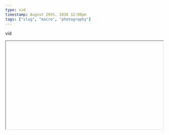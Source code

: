 ```yaml
---
type: vid
timestamp: August 29th, 2016 12:00pm
tags: ["slug", "macro", "photography"]
---
```

vid
<iframe width="500" height="281"  id="youtube_iframe" src="https://www.youtube.com/embed/9fBfLDo-K48[![thumbnail](http://i3.ytimg.com/vi//maxresdefault.jpg)](https://www.youtube.com/watch?v=)></iframe>                    
                                            
Squishy is as squishy does.
 
                                                    
<small>source: https://saturdayxiii.tumblr.com/post/149659541212</small>